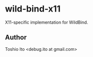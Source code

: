 # wild-bind-x11

X11-specific implementation for WildBind.

## Author

Toshio Ito <debug.ito at gmail.com>


